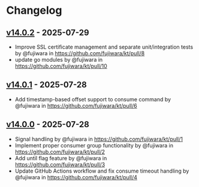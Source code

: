 # Changelog

## [v14.0.2](https://github.com/fujiwara/kt/compare/v14.0.1...v14.0.2) - 2025-07-29
- Improve SSL certificate management and separate unit/integration tests by @fujiwara in https://github.com/fujiwara/kt/pull/8
- update go modules by @fujiwara in https://github.com/fujiwara/kt/pull/10

## [v14.0.1](https://github.com/fujiwara/kt/compare/v14.0.0...v14.0.1) - 2025-07-28
- Add timestamp-based offset support to consume command by @fujiwara in https://github.com/fujiwara/kt/pull/6

## [v14.0.0](https://github.com/fujiwara/kt/commits/v14.0.0) - 2025-07-28
- Signal handling by @fujiwara in https://github.com/fujiwara/kt/pull/1
- Implement proper consumer group functionality by @fujiwara in https://github.com/fujiwara/kt/pull/2
- Add until flag feature by @fujiwara in https://github.com/fujiwara/kt/pull/3
- Update GitHub Actions workflow and fix consume timeout handling by @fujiwara in https://github.com/fujiwara/kt/pull/4
